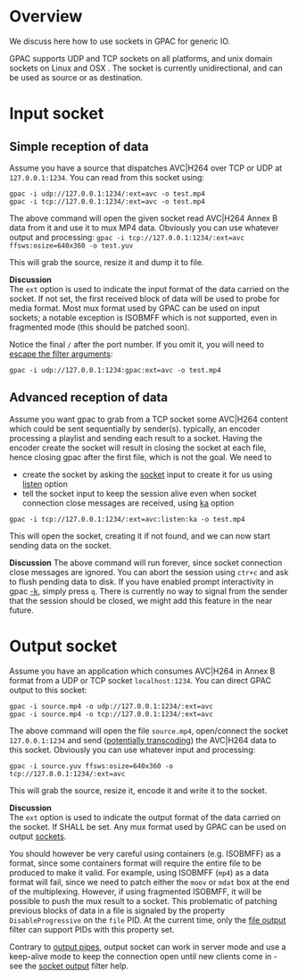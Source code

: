 # Overview

We discuss here how to use sockets in GPAC for generic IO.  

GPAC supports UDP and TCP sockets on all platforms, and unix domain sockets on Linux and OSX . The socket is currently unidirectional, and can be used as source or as destination.
 
# Input socket

## Simple reception of data

Assume you have a source that dispatches AVC|H264 over TCP or UDP at `127.0.0.1:1234`. You can read from this socket using:
 
```
gpac -i udp://127.0.0.1:1234/:ext=avc -o test.mp4
gpac -i tcp://127.0.0.1:1234/:ext=avc -o test.mp4
```

The above command will open the given socket read AVC|H264 Annex B data from it and use it to mux MP4 data. Obviously you can use whatever output and processing:
```gpac -i tcp://127.0.0.1:1234/:ext=avc ffsws:osize=640x360 -o test.yuv```

This will grab the source, resize it and dump it to file.


__Discussion__  
The  `ext` option is used to indicate the input format of the data carried on the socket. If not set, the first received block of data will be used to probe for media format. Most mux format used by GPAC can be used on input sockets; a notable exception is ISOBMFF which is not supported, even in fragmented mode (this should be patched soon). 

Notice the final `/` after the port number. If you omit it, you will need to [escape the filter arguments](filters_general#generic-declaration):
```
gpac -i udp://127.0.0.1:1234:gpac:ext=avc -o test.mp4
```

 
## Advanced reception of data
Assume you want gpac to grab from a TCP socket some  AVC|H264 content which could be sent sequentially by sender(s). typically, an encoder processing a playlist and sending each result to a socket. Having the encoder create the socket will result in closing the socket at each file, hence closing gpac after the first file, which is not the goal. We need to
- create the socket by asking the [socket](sockin) input to create it for us using [listen](sockin) option
- tell the socket input to keep the session alive even when socket connection close messages are received, using [ka](sockin) option


```gpac -i tcp://127.0.0.1:1234/:ext=avc:listen:ka -o test.mp4```

This will open the socket, creating it if not found, and we can now start sending data on the socket. 

__Discussion__
The above command will run forever, since socket connection close messages are ignored. You can abort the session using `ctr+c` and ask to flush pending data to disk. If you have enabled prompt interactivity in gpac [-k](gpac_general), simply press `q`.
There is currently no way to signal from the sender that the session should be closed, we might add this feature in the near future.


# Output socket


Assume you have an application which consumes AVC|H264 in Annex B format from a UDP or TCP socket  `localhost:1234`. You can direct GPAC output to this socket:
 
```
gpac -i source.mp4 -o udp://127.0.0.1:1234/:ext=avc
gpac -i source.mp4 -o tcp://127.0.0.1:1234/:ext=avc
```

The above command will open the file `source.mp4`, open/connect the socket  `127.0.0.1:1234` and send ([potentially transcoding](encoding)) the AVC|H264 data to this socket. Obviously you can use whatever input and processing:

```gpac -i source.yuv ffsws:osize=640x360 -o tcp://127.0.0.1:1234/:ext=avc```

This will grab the source, resize it, encode it and write it to the socket.


__Discussion__  
The  `ext` option is used to indicate the output format of the data carried on the socket. If SHALL be set. Any mux format used by GPAC can be used on output [sockets](sockout). 

You should however be very careful using containers (e.g. ISOBMFF) as a format, since some containers format will require the entire file to be produced to make it valid. For example, using ISOBMFF (`mp4`) as a data format will fail, since we need to patch either the `moov` or `mdat` box at the end of the multiplexing. However, if using fragmented ISOBMFF, it will be possible to push the mux result to a socket.
This problematic of patching previous blocks of data in a file is signaled by the property `DisableProgressive` on the `file` PID. At the current time, only the [file output](fout) filter can support PIDs with this property set.

Contrary to [output pipes](pout), output socket can work in server mode and use a keep-alive mode to keep the connection open until new clients come in - see the [socket output](sockout) filter help.



